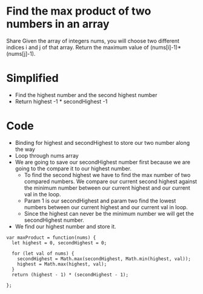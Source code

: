 # Find the max product of two numbers in an array
Share
Given the array of integers nums, you will choose two different indices i and j of that array. Return the maximum value of (nums[i]-1)*(nums[j]-1).
 

# Simplified
- Find the highest number and the second highest number
- Return highest -1 * secondHighest -1

# Code
- Binding for highest and secondHighest to store our two number along the way
- Loop through nums array
- We are going to save our secondHighest number first because we are going to the compare it to our highest number.
    - To find the second highest we have to find the max number of two compared numbers. We compare our current second highest against the minimum number between our current highest and our current val in the loop.
    - Param 1 is our secondHighest and param two find the lowest numbers between our current highest and our current val in loop. 
    - Since the highest can never be the minimum number we will get the secondHighest number.
- We find our highest number and store it.
```
var maxProduct = function(nums) {
  let highest = 0, secondHighest = 0;
    
  for (let val of nums) {
    secondHighest = Math.max(secondHighest, Math.min(highest, val));
    highest = Math.max(highest, val);
  }
  return (highest - 1) * (secondHighest - 1);

};
```